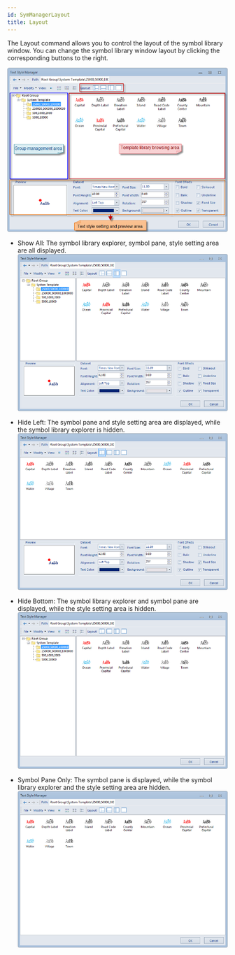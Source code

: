 ```yaml
---
id: SymManagerLayout
title: Layout
---  
```



The Layout command allows you to control the layout of the symbol library window. You can change the symbol library window layout by clicking the corresponding buttons to the right.

![](img-en/Layoutbutton.png)  

  
  * Show All: The symbol library explorer, symbol pane, style setting area are all displayed.
![](img-en/Layout1.png)  

  * Hide Left: The symbol pane and style setting area are displayed, while the symbol library explorer is hidden.
![](img-en/Layout2.png)  

  * Hide Bottom: The symbol library explorer and symbol pane are displayed, while the style setting area is hidden.
![](img-en/Layout3.png)  

  * Symbol Pane Only: The symbol pane is displayed, while the symbol library explorer and the style setting area are hidden.
![](img-en/Layout4.png)  